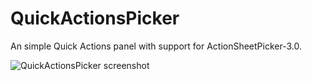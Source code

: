 # QuickActionsPicker
An simple Quick Actions panel with support for ActionSheetPicker-3.0.

![QuickActionsPicker
screenshot](https://github.com/karabatov/QuickActionsPicker/blob/master/screenshot.png?raw=true)
